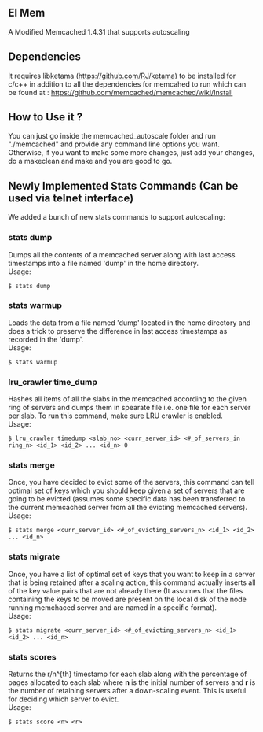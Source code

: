 ## El Mem
A Modified Memcached 1.4.31 that supports autoscaling 
## Dependencies
It requires libketama (https://github.com/RJ/ketama) to be installed for c/c++ in addition to all the dependencies for memcahed to run which can be found at : https://github.com/memcached/memcached/wiki/Install
## How to Use it ?
You can just go inside the memcached_autoscale folder and run "./memcached" and provide any command line options you want. Otherwise, if you want to make some more changes, just add your changes, do a makeclean and make and you are good to go. 
## Newly Implemented Stats Commands (Can be used via telnet interface)
We added a bunch of new stats commands to support autoscaling:
### stats dump
Dumps all the contents of a memcached server along with last access timestamps into a file named 'dump' in the home directory.  
Usage:  
```
$ stats dump
```
### stats warmup
Loads the data from a file named 'dump' located in the home directory and does a trick to preserve the difference in last access timestamps as recorded in the 'dump'.  
Usage:  
```
$ stats warmup
```
### lru_crawler time_dump
Hashes all items of all the slabs in the memcached according to the given ring of servers and dumps them in spearate file i.e. one file for each server per slab. To run this command, make sure LRU crawler is enabled.  
Usage:  
```
$ lru_crawler timedump <slab_no> <curr_server_id> <#_of_servers_in ring_n> <id_1> <id_2> ... <id_n> 0
```
### stats merge
Once, you have decided to evict some of the servers, this command can tell optimal set of keys which you should keep given a set of servers that are going to be evicted (assumes some  specific data has been transferred to the current memcached server from all the evicting memcached servers).  
Usage:  
```
$ stats merge <curr_server_id> <#_of_evicting_servers_n> <id_1> <id_2> ... <id_n>
```
### stats migrate
Once, you have a list of optimal set of keys that you want to keep in a server that is being retained after a scaling action, this command actually inserts all of the key value pairs that are not already there (It assumes that the files containing the keys to be moved are present on the local disk of the node running memchaced server and are named in a specific format).  
Usage:  
```
$ stats migrate <curr_server_id> <#_of_evicting_servers_n> <id_1> <id_2> ... <id_n>
```

### stats scores
Returns the r/n^{th} timestamp for each slab along with the percentage of pages allocated to each slab where **n** is the initial number of servers and **r** is the number of retaining servers after a down-scaling event. This is useful for deciding which server to evict.  
Usage:  
```
$ stats score <n> <r>
```

